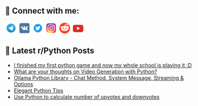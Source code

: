 ## 🔎 Connect with me:
[<img src="https://github.com/bullbesh/bullbesh/blob/main/images/Telegram.png" width="32" height="32" />](https://t.me/bullbesh)
[<img src="https://github.com/bullbesh/bullbesh/blob/main/images/VK.png" width="32" height="32" />](https://vk.com/bullbesh)
[<img src="https://github.com/bullbesh/bullbesh/blob/main/images/Twitter.png" width="32" height="32" />](https://twitter.com/bullbesh1)
[<img src="https://github.com/bullbesh/bullbesh/blob/main/images/Instagram.png" width="32" height="32" />](https://www.instagram.com/bullbesh)
[<img src="https://github.com/bullbesh/bullbesh/blob/main/images/Reddit.png" width="32" height="32" />](https://www.reddit.com/user/bullbesh)
[<img src="https://github.com/bullbesh/bullbesh/blob/main/images/YouTube.png" width="32" height="32" />](https://www.youtube.com/channel/UCtfjRs6uzgq5mfm8S06WTcg)

## 📕 Latest r/Python Posts
<!-- BLOG-POST-LIST:START -->
- [I finished my first python game and now my whole school is playing it :D](https://www.reddit.com/r/Python/comments/1aepa6x/i_finished_my_first_python_game_and_now_my_whole/)
- [What are your thoughts on Video Generation with Python?](https://www.reddit.com/r/Python/comments/1aem1kh/what_are_your_thoughts_on_video_generation_with/)
- [Ollama Python Library - Chat Method, System Message, Streaming &amp; Options](https://www.reddit.com/r/Python/comments/1ael05l/ollama_python_library_chat_method_system_message/)
- [Elegant Python Tips](https://www.reddit.com/r/Python/comments/1aekssl/elegant_python_tips/)
- [Use Python to calculate number of upvotes and downvotes](https://www.reddit.com/r/Python/comments/1aeik5l/use_python_to_calculate_number_of_upvotes_and/)
<!-- BLOG-POST-LIST:END -->
